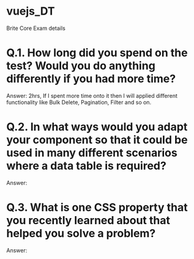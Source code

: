 # vuejs_DT
Brite Core Exam details

# Q.1. How long did you spend on the test? Would you do anything differently if you had more time?

Answer: 2hrs, If I spent more time onto it then I will applied different functionality like Bulk Delete, Pagination, Filter and so on.

# Q.2. In what ways would you adapt your component so that it could be used in many different scenarios where a data table is required?

Answer: 

# Q.3. What is one CSS property that you recently learned about that helped you solve a problem?

Answer: 
